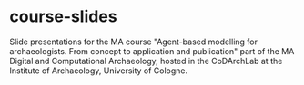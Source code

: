# course-slides
Slide presentations for the MA course "Agent-based modelling for archaeologists. From concept to application and publication" part of the MA Digital and Computational Archaeology, hosted in the CoDArchLab at the Institute of Archaeology, University of Cologne.
